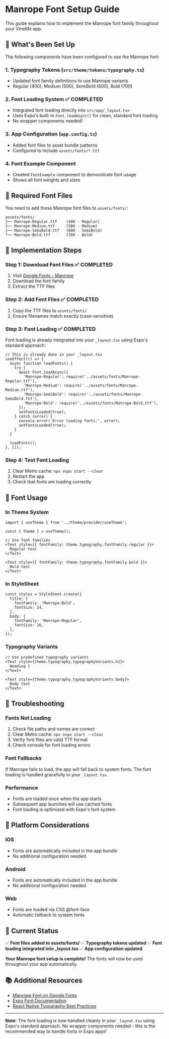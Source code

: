 # Manrope Font Setup Guide

This guide explains how to implement the Manrope font family throughout your VineMe app.

## 🎯 What's Been Set Up

The following components have been configured to use the Manrope font:

### 1. **Typography Tokens** (`src/theme/tokens/typography.ts`)
- Updated font family definitions to use Manrope variants
- Regular (400), Medium (500), SemiBold (600), Bold (700)

### 2. **Font Loading System** ✅ **COMPLETED**
- Integrated font loading directly into `src/app/_layout.tsx`
- Uses Expo's built-in `Font.loadAsync()` for clean, standard font loading
- No wrapper components needed!

### 3. **App Configuration** (`app.config.ts`)
- Added font files to asset bundle patterns
- Configured to include `assets/fonts/*.ttf`

### 4. **Font Example Component**
- Created `FontExample` component to demonstrate font usage
- Shows all font weights and sizes

## 📁 Required Font Files

You need to add these Manrope font files to `assets/fonts/`:

```
assets/fonts/
├── Manrope-Regular.ttf    (400 - Regular)
├── Manrope-Medium.ttf     (500 - Medium)
├── Manrope-SemiBold.ttf   (600 - SemiBold)
└── Manrope-Bold.ttf       (700 - Bold)
```

## 🚀 Implementation Steps

### Step 1: Download Font Files ✅ **COMPLETED**
1. Visit [Google Fonts - Manrope](https://fonts.google.com/specimen/Manrope)
2. Download the font family
3. Extract the TTF files

### Step 2: Add Font Files ✅ **COMPLETED**
1. Copy the TTF files to `assets/fonts/`
2. Ensure filenames match exactly (case-sensitive)

### Step 3: Font Loading ✅ **COMPLETED**
Font loading is already integrated into your `_layout.tsx` using Expo's standard approach:

```tsx
// This is already done in your _layout.tsx
useEffect(() => {
  async function loadFonts() {
    try {
      await Font.loadAsync({
        'Manrope-Regular': require('../assets/fonts/Manrope-Regular.ttf'),
        'Manrope-Medium': require('../assets/fonts/Manrope-Medium.ttf'),
        'Manrope-SemiBold': require('../assets/fonts/Manrope-SemiBold.ttf'),
        'Manrope-Bold': require('../assets/fonts/Manrope-Bold.ttf'),
      });
      setFontsLoaded(true);
    } catch (error) {
      console.error('Error loading fonts:', error);
      setFontsLoaded(true);
    }
  }

  loadFonts();
}, []);
```

### Step 4: Test Font Loading
1. Clear Metro cache: `npx expo start --clear`
2. Restart the app
3. Check that fonts are loading correctly

## 🎨 Font Usage

### In Theme System
```tsx
import { useTheme } from '../theme/provider/useTheme';

const { theme } = useTheme();

// Use font families
<Text style={{ fontFamily: theme.typography.fontFamily.regular }}>
  Regular text
</Text>

<Text style={{ fontFamily: theme.typography.fontFamily.bold }}>
  Bold text
</Text>
```

### In StyleSheet
```tsx
const styles = StyleSheet.create({
  title: {
    fontFamily: 'Manrope-Bold',
    fontSize: 24,
  },
  body: {
    fontFamily: 'Manrope-Regular',
    fontSize: 16,
  },
});
```

### Typography Variants
```tsx
// Use predefined typography variants
<Text style={theme.typography.typographyVariants.h1}>
  Heading 1
</Text>

<Text style={theme.typography.typographyVariants.body}>
  Body text
</Text>
```

## 🔧 Troubleshooting

### Fonts Not Loading
1. Check file paths and names are correct
2. Clear Metro cache: `npx expo start --clear`
3. Verify font files are valid TTF format
4. Check console for font loading errors

### Font Fallbacks
If Manrope fails to load, the app will fall back to system fonts. The font loading is handled gracefully in your `_layout.tsx`.

### Performance
- Fonts are loaded once when the app starts
- Subsequent app launches will use cached fonts
- Font loading is optimized with Expo's font system

## 📱 Platform Considerations

### iOS
- Fonts are automatically included in the app bundle
- No additional configuration needed

### Android
- Fonts are automatically included in the app bundle
- No additional configuration needed

### Web
- Fonts are loaded via CSS @font-face
- Automatic fallback to system fonts

## 🎯 Current Status

✅ **Font files added to assets/fonts/**
✅ **Typography tokens updated**
✅ **Font loading integrated into _layout.tsx**
✅ **App configuration updated**

**Your Manrope font setup is complete!** The fonts will now be used throughout your app automatically.

## 📚 Additional Resources

- [Manrope Font on Google Fonts](https://fonts.google.com/specimen/Manrope)
- [Expo Font Documentation](https://docs.expo.dev/versions/latest/sdk/font/)
- [React Native Typography Best Practices](https://reactnative.dev/docs/text#style)

---

**Note**: The font loading is now handled cleanly in your `_layout.tsx` using Expo's standard approach. No wrapper components needed - this is the recommended way to handle fonts in Expo apps!
